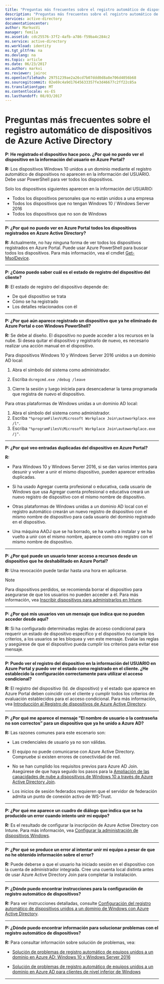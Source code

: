 ```yaml
---
title: "Preguntas más frecuentes sobre el registro automático de dispositivos de Azure Active Directory | Microsoft Docs"
description: "Preguntas más frecuentes sobre el registro automático de dispositivos con Azure Active Directory."
services: active-directory
documentationcenter: 
author: MarkusVi
manager: femila
ms.assetid: cdc25576-37f2-4afb-a786-f59ba4c284c2
ms.service: active-directory
ms.workload: identity
ms.tgt_pltfrm: na
ms.devlang: na
ms.topic: article
ms.date: 06/23/2017
ms.author: markvi
ms.reviewer: jairoc
ms.openlocfilehash: 29751239ae2a26cd7b07ddd0d8a8e706d4056b68
ms.sourcegitcommit: 02e69c4a9d17645633357fe3d46677c2ff22c85a
ms.translationtype: MT
ms.contentlocale: es-ES
ms.lasthandoff: 08/03/2017
---
```

# <a name="azure-active-directory-automatic-device-registration-faq"></a>Preguntas más frecuentes sobre el registro automático de dispositivos de Azure Active Directory

**P: He registrado el dispositivo hace poco. ¿Por qué no puedo ver el dispositivo en la información del usuario en Azure Portal?**

**R:** Los dispositivos Windows 10 unidos a un dominio mediante el registro automático de dispositivos no aparecen en la información del USUARIO.
Debe usar PowerShell para ver todos los dispositivos. 

Solo los dispositivos siguientes aparecen en la información del USUARIO:

- Todos los dispositivos personales que no están unidos a una empresa 
- Todos los dispositivos que no tengan Windows 10 / Windows Server 2016 
- Todos los dispositivos que no son de Windows 

---

**P: ¿Por qué no puedo ver en Azure Portal todos los dispositivos registrados en Azure Active Directory?** 

**R:** Actualmente, no hay ninguna forma de ver todos los dispositivos registrados en Azure Portal. Puede usar Azure PowerShell para buscar todos los dispositivos. Para más información, vea el cmdlet [Get-MsolDevice](/powershell/module/msonline/get-msoldevice?view=azureadps-1.0).

--- 

**P: ¿Cómo puedo saber cuál es el estado de registro del dispositivo del cliente?**

**R:** El estado de registro del dispositivo depende de:

- De qué dispositivo se trata
- Cómo se ha registrado 
- Los detalles relacionados con él 
 

---

**P: ¿Por qué aún aparece registrado un dispositivo que ya he eliminado de Azure Portal o con Windows PowerShell?**

**R:** Se debe al diseño. El dispositivo no puede acceder a los recursos en la nube. Si desea quitar el dispositivo y registrarlo de nuevo, es necesario realizar una acción manual en el dispositivo. 

Para dispositivos Windows 10 y Windows Server 2016 unidos a un dominio AD local:

1.  Abra el símbolo del sistema como administrador.

2.  Escriba `dsregcmd.exe /debug /leave`

3.  Cierre la sesión y luego iníciela para desencadenar la tarea programada que registra de nuevo el dispositivo. 

Para otras plataformas de Windows unidas a un dominio AD local:

1.  Abra el símbolo del sistema como administrador.
2.  Escriba `"%programFiles%\Microsoft Workplace Join\autoworkplace.exe /l"`.
3.  Escriba `"%programFiles%\Microsoft Workplace Join\autoworkplace.exe /j"`.

---

**P: ¿Por qué veo entradas duplicadas del dispositivo en Azure Portal?**

**R:**

-   Para Windows 10 y Windows Server 2016, si se dan varios intentos para desunir y volver a unir el mismo dispositivo, pueden aparecer entradas duplicadas. 

-   Si ha usado Agregar cuenta profesional o educativa, cada usuario de Windows que usa Agregar cuenta profesional o educativa creará un nuevo registro de dispositivo con el mismo nombre de dispositivo.

-   Otras plataformas de Windows unidas a un dominio AD local con el registro automático crearán un nuevo registro de dispositivo con el mismo nombre de dispositivo para cada usuario del dominio registrado en el dispositivo. 

-   Una máquina AADJ que se ha borrado, se ha vuelto a instalar y se ha vuelto a unir con el mismo nombre, aparece como otro registro con el mismo nombre de dispositivo.

---

**P: ¿Por qué puede un usuario tener acceso a recursos desde un dispositivo que he deshabilitado en Azure Portal?**

**R:** Una revocación puede tardar hasta una hora en aplicarse.

>[!Note] 
>Para dispositivos perdidos, se recomienda borrar el dispositivo para asegurarse de que los usuarios no pueden acceder a él. Para más información, vea [Inscribir dispositivos para administrarlos en Intune](https://docs.microsoft.com/intune/deploy-use/enroll-devices-in-microsoft-intune). 


---

**P: ¿Por qué mis usuarios ven un mensaje que indica que no pueden acceder desde aquí?**

**R:** Si ha configurado determinadas reglas de acceso condicional para requerir un estado de dispositivo específico y el dispositivo no cumple los criterios, a los usuarios se les bloquea y ven este mensaje. Evalúe las reglas y asegúrese de que el dispositivo pueda cumplir los criterios para evitar ese mensaje.

---


**P: Puedo ver el registro del dispositivo en la información del USUARIO en Azure Portal y puedo ver el estado como registrado en el cliente. ¿He establecido la configuración correctamente para utilizar el acceso condicional?**

**R:** El registro del dispositivo (Id. de dispositivo) y el estado que aparece en Azure Portal deben coincidir con el cliente y cumplir todos los criterios de evaluación establecidos para el acceso condicional. Para más información, vea [Introducción al Registro de dispositivos de Azure Active Directory](active-directory-device-registration.md).

---

**P: ¿Por qué me aparece el mensaje “El nombre de usuario o la contraseña no son correctos” para un dispositivo que ya he unido a Azure AD?**

**R:** Las razones comunes para este escenario son:

- Las credenciales de usuario ya no son válidas.

- El equipo no puede comunicarse con Azure Active Directory. Compruebe si existen errores de conectividad de red.

- No se han cumplido los requisitos previos para Azure AD Join. Asegúrese de que haya seguido los pasos para la [Ampliación de las capacidades de nube a dispositivos de Windows 10 a través de Azure Active Directory Join](active-directory-azureadjoin-overview.md).  

- Los inicios de sesión federados requieren que el servidor de federación admita un punto de conexión activo de WS-Trust. 

---

**P: ¿Por qué me aparece un cuadro de diálogo que indica que se ha producido un error cuando intento unir mi equipo?**

**R:** Es el resultado de configurar la inscripción de Azure Active Directory con Intune. Para más información, vea [Configurar la administración de dispositivos Windows](https://docs.microsoft.com/intune/deploy-use/set-up-windows-device-management-with-microsoft-intune#azure-active-directory-enrollment).  

---

**P: ¿Por qué se produce un error al intentar unir mi equipo a pesar de que no he obtenido información sobre el error?**

**R:** Puede deberse a que el usuario ha iniciado sesión en el dispositivo con la cuenta de administrador integrada. Cree una cuenta local distinta antes de usar Azure Active Directory Join para completar la instalación. 

---

**P: ¿Dónde puedo encontrar instrucciones para la configuración de registro automático de dispositivos?**

**R:** Para ver instrucciones detalladas, consulte [Configuración del registro automático de dispositivos unidos a un dominio de Windows con Azure Active Directory](active-directory-conditional-access-automatic-device-registration-setup.md).

---

**P: ¿Dónde puedo encontrar información para solucionar problemas con el registro automático de dispositivos?**

**R:** Para consultar información sobre solución de problemas, vea:

- [Solución de problemas de registro automático de equipos unidos a un dominio en Azure AD: Windows 10 y Windows Server 2016](active-directory-device-registration-troubleshoot-windows.md)

- [Solución de problemas de registro automático de equipos unidos a un dominio en Azure AD para clientes de nivel inferior de Windows](active-directory-device-registration-troubleshoot-windows-legacy.md)
 
---

